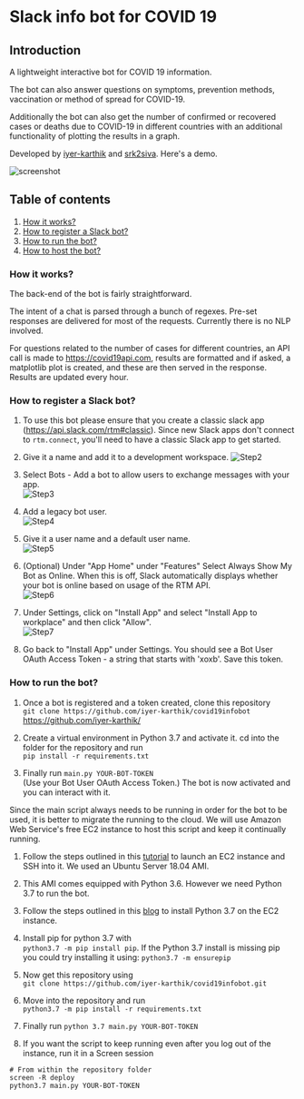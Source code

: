 # Slack info bot for COVID 19

## Introduction
A lightweight interactive bot for COVID 19 information. 

The bot can also answer questions on symptoms, prevention methods, vaccination or method of spread for COVID-19.

Additionally the bot can also get the number of confirmed or recovered cases or deaths due to COVID-19 in different countries with an additional functionality of plotting the results in a graph.
 

Developed by [iyer-karthik](https://github.com/iyer-karthik) and [srk2siva](https://github.com/srk2siva). Here's a demo. 

![screenshot](../master//images/screenshot-bot.gif)

## Table of contents
1. [ How it works? ](#works)
2. [ How to register a Slack bot?](#register)
3. [ How to run the bot?](#run)
4. [ How to host the bot?](#host)

<a name="works"></a>
### How it works? 
The back-end of the bot is fairly straightforward. 

The intent of a chat is parsed through a bunch of regexes. Pre-set responses are delivered for most of the 
requests. Currently there is no NLP involved. 

For questions related to the number of cases for different countries, an API call is made 
to https://covid19api.com, results are formatted and if asked, a matplotlib plot is created, 
and these are then served in the response. Results are updated every hour.

<a name="register"></a>
### How to register a Slack bot?
1. To use this bot please ensure that you create a classic slack app (https://api.slack.com/rtm#classic).
Since new Slack apps don't connect to `rtm.connect`, you'll need to have a classic Slack app to get started.

2. Give it a name and add it to a development workspace. 
![Step2](../master//images/Step2.png)


3. Select Bots - Add a bot to allow users to exchange messages with your app.\
![Step3](../master//images/Step3.png)

4. Add a legacy bot user.\
![Step4](../master//images/Step4.png)

5. Give it a user name and a default user name.\
![Step5](../master//images/Step5.png)

6. (Optional) Under "App Home" under "Features" Select Always Show My Bot as Online. When this is off, Slack automatically displays whether your bot is online based on usage of the RTM API.\
![Step6](../master//images/Step6.png)

7. Under Settings, click on "Install App" and select "Install App to workplace" and then click "Allow".\
![Step7](../master//images/Step7.png)

8. Go back to "Install App" under Settings. You should see a Bot User OAuth Access Token - a string that starts with 'xoxb'. Save this token.

<a name="run"></a>
### How to run the bot?
1. Once a bot is registered and a token created, clone this repository\
`git clone https://github.com/iyer-karthik/covid19infobot` 
https://github.com/iyer-karthik/
2. Create a virtual environment in Python 3.7 and activate it. cd into the folder for the repository and run\
`pip install -r requirements.txt`

3. Finally run `main.py YOUR-BOT-TOKEN`\
(Use your Bot User OAuth Access Token.)
The bot is now activated and you can interact with it. 


<a name="host"></a>
Since the main script always needs to be running in order for the bot to be used, it is better
to migrate the running to the cloud. We will use Amazon Web Service's free EC2 instance to
host this script and keep it continually running. 

1. Follow the steps outlined in this [tutorial](https://towardsdatascience.com/deploying-a-python-web-app-on-aws-57ed772b2319) to launch an EC2 instance and SSH into it. 
We used an Ubuntu Server 18.04 AMI. 

2. This AMI comes equipped with Python 3.6. However we need Python 3.7 to run the bot. 

3. Follow the steps outlined in this [blog](https://linuxize.com/post/how-to-install-python-3-7-on-ubuntu-18-04/) to install Python 3.7 on the EC2 instance. 

4. Install pip for python 3.7 with \
`python3.7 -m pip install pip`. If the Python 3.7 
install is missing pip you could try installing it using: `python3.7 -m ensurepip`

5. Now get this repository using \
`git clone https://github.com/iyer-karthik/covid19infobot.git`

6. Move into the repository and run\
 `python3.7 -m pip install -r requirements.txt`

7. Finally run `python 3.7 main.py YOUR-BOT-TOKEN`

8. If you want the script to keep running even after you log out of the instance, run it in a Screen session

```
# From within the repository folder
screen -R deploy
python3.7 main.py YOUR-BOT-TOKEN
```


 




